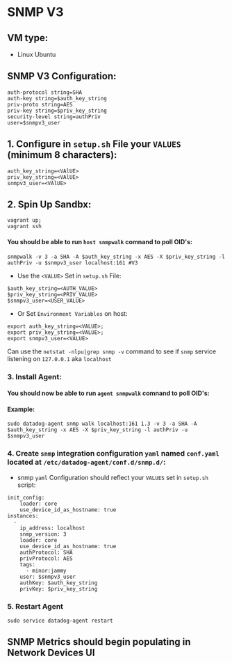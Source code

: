 # SNMP V3

## VM type: 
- Linux Ubuntu

## SNMP V3 Configuration:
```
auth-protocol string=SHA
auth-key string=$auth_key_string
priv-proto string=AES
priv-key string=$priv_key_string 
security-level string=authPriv
user=$snmpv3_user
```

## 1. Configure in `setup.sh` File your `VALUES` (minimum 8 characters):
```
auth_key_string=<VAlUE>
priv_key_string=<VAlUE>
snmpv3_user=<VAlUE>
```

## 2. Spin Up Sandbx:
```
vagrant up;
vagrant ssh
```

#### You should be able to run `host snmpwalk` comnand to poll OID's:
```
snmpwalk -v 3 -a SHA -A $auth_key_string -x AES -X $priv_key_string -l authPriv -u $snmpv3_user localhost:161 #V3
```
- Use the `<VALUE>` Set in `setup.sh` File:
```
$auth_key_string=<AUTH_VALUE>
$priv_key_string=<PRIV_VALUE>
$snmpv3_user=<USER_VALUE>
```

- Or Set `Environment Variables` on host:
```
export auth_key_string=<VALUE>;
export priv_key_string=<VALUE>;
export snmpv3_user=<VALUE>
```
Can use the `netstat -nlpu|grep snmp -v` command to see if `snmp` service listening on `127.0.0.1` aka `localhost` 

### 3. Install Agent:

#### You should now be able to run `agent snmpwalk` comnand to poll OID's:

#### Example:

```
sudo datadog-agent snmp walk localhost:161 1.3 -v 3 -a SHA -A $auth_key_string -x AES -X $priv_key_string -l authPriv -u $snmpv3_user 
```

### 4. Create `snmp` integration configuration `yaml` named `conf.yaml` located at `/etc/datadog-agent/conf.d/snmp.d/`:
- snmp `yaml` Configuration should reflect your `VALUES` set in `setup.sh` script:
  
```
init_config:
    loader: core
    use_device_id_as_hostname: true
instances:
  -
    ip_address: localhost
    snmp_version: 3
    loader: core
    use_device_id_as_hostname: true
    authProtocol: SHA
    privProtocol: AES
    tags:
      - minor:jammy
    user: $snmpv3_user
    authKey: $auth_key_string
    privKey: $priv_key_string
```

### 5. Restart Agent
```
sudo service datadog-agent restart
```

## SNMP Metrics should begin populating in Network Devices UI
